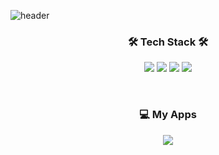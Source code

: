 ![header](https://capsule-render.vercel.app/api?type=waving&color=0123&height=240&section=header&text=Taeho-choi&fontSize=70&animation=fadeIn&fontAlignY=34&desc=FrontEnd%20Developer&descAlignY=51&descAlign=50)

<h3 align="center">🛠 Tech Stack 🛠</h3>

<p align="center">
  <img src="https://img.shields.io/badge/HTML5-E34F26?style=flat&logo=HTML5&logoColor=white"/> <img src="https://img.shields.io/badge/CSS3-1572B6?style=flat&logo=CSS3&logoColor=white"/> <img src="https://img.shields.io/badge/JavaScript-F7DF1E?style=flat&logo=JavaScript&logoColor=white"/> <img src="https://img.shields.io/badge/React-61DAFB?style=flat&logo=React&logoColor=white"/>
</p>
<br>
<h3 align="center"> 💻 My Apps </h3>
<p align="center">
  <a href="https://taeho-choi.github.io/react-emong"><img src="https://img.shields.io/badge/EMONG-yellow?style=flat&logo=Ello&logoColor=white&link=https://taeho-choi.github.io/react-emong"/></a>
</p>
<br>

